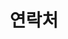 ---
title: "연락처"
type: widget_page

image:
    caption: '전북대학교 공과대학 위치'
    focal_point: Smart
    preview_only: false
---
